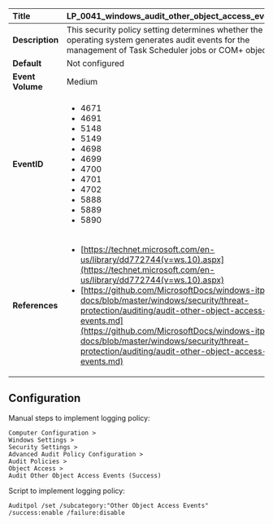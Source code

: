 | Title            | LP_0041_windows_audit_other_object_access_events                                                                     |
|:-----------------|:--------------------------------------------------------------------------------|
| **Description**  | This security policy setting determines whether the operating system generates  audit events for the management of Task Scheduler jobs or COM+ objects                                                               |
| **Default**      | Not configured                                                                   |
| **Event Volume** | Medium                                                                    |
| **EventID**      | <ul><li>4671</li><li>4691</li><li>5148</li><li>5149</li><li>4698</li><li>4699</li><li>4700</li><li>4701</li><li>4702</li><li>5888</li><li>5889</li><li>5890</li></ul>         |
| **References**   | <ul><li>[https://technet.microsoft.com/en-us/library/dd772744(v=ws.10).aspx](https://technet.microsoft.com/en-us/library/dd772744(v=ws.10).aspx)</li><li>[https://github.com/MicrosoftDocs/windows-itpro-docs/blob/master/windows/security/threat-protection/auditing/audit-other-object-access-events.md](https://github.com/MicrosoftDocs/windows-itpro-docs/blob/master/windows/security/threat-protection/auditing/audit-other-object-access-events.md)</li></ul> |



## Configuration

Manual steps to implement logging policy:

```
Computer Configuration >
Windows Settings >
Security Settings >
Advanced Audit Policy Configuration >
Audit Policies >
Object Access >
Audit Other Object Access Events (Success)
```

Script to implement logging policy:

```
Auditpol /set /subcategory:"Other Object Access Events" /success:enable /failure:disable
```

